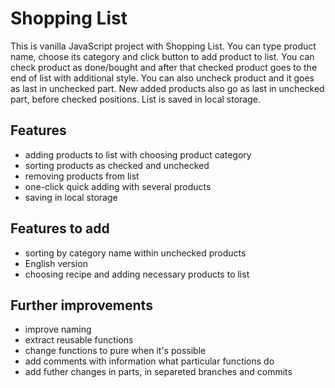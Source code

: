 # Shopping List
This is vanilla JavaScript project with Shopping List. You can type product name, choose its category and click button to add product to list. You can check product as done/bought and after that checked product goes to the end of list with additional style. You can also uncheck product and it goes as last in unchecked part. New added products also go as last in unchecked part, before checked positions. List is saved in local storage.

## Features
- adding products to list with choosing product category
- sorting products as checked and unchecked
- removing products from list
- one-click quick adding with several products
- saving in local storage

## Features to add
- sorting by category name within unchecked products
- English version
- choosing recipe and adding necessary products to list 

## Further improvements
- improve naming
- extract reusable functions
- change functions to pure when it's possible
- add comments with information what particular functions do
- add futher changes in parts, in separeted branches and commits